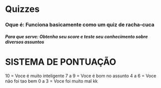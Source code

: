 # Quizzes

### Oque é: Funciona basicamente como um quiz de racha-cuca
##### Para que serve: Obtenha seu score e teste seu conhecimento sobre diversos assuntos

# SISTEMA DE PONTUAÇÃO
10 = Voce é muito inteligente
7 a 9 = Voce é bom no assunto
4 a 6 = Voce não foi tao bem
0 a 3 = Voce foi muito mal kk

